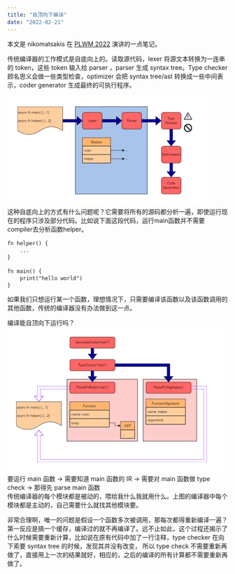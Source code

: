 ```yaml
---
title: "自顶向下编译"
date: "2022-02-21"
---
```


本文是 nikomatsakis 在 [PLWM 2022](https://github.com/nikomatsakis/plmw-2022) 演讲的一点笔记。

传统编译器的工作模式是自底向上的。读取源代码，lexer 将源文本转换为一连串的 token，这些 token 输入给 parser ，parser 生成 syntax tree。Type checker 顾名思义会做一些类型检查，optimizer 会把 syntax tree/ast 转换成一些中间表示，coder generator 生成最终的可执行程序。   
<!-- more -->

![](/compiler1.png)  
这种自底向上的方式有什么问题呢？它需要将所有的源码都分析一遍，即使运行现在的程序只涉及部分代码。比如说下面这段代码，运行main函数并不需要compiler去分析函数helper。    
```
fn helper() {
    ...
}

fn main() {
    print("hello world")
}
```
如果我们只想运行某一个函数，理想情况下，只需要编译该函数以及该函数调用的其他函数，传统的编译器没有办法做到这一点。  

编译能自顶向下运行吗？  
![](/compiler2.png)  
要运行 main 函数  -> 
需要知道 main 函数的 IR -> 
需要对 main 函数做 type check -> 
那得先 parse main 函数  
传统编译器的每个模块都是被动的，喂给我什么我就用什么。上图的编译器中每个模块都是主动的，自己需要什么就找其他模块要。

非常合理啊，唯一的问题是假设一个函数多次被调用，那每次都得重新编译一遍？第一反应是搞一个缓存，编译过的就不再编译了。远不止如此，这个过程还揭示了什么时候需要重新计算，比如说在原有代码中加了一行注释，type checker 在向下索要 syntax tree 的时候，发现其并没有改变， 所以 type check 不需要重新再做了，直接用上一次的结果就好，相应的，之后的编译的所有计算都不需要重新再做了。  